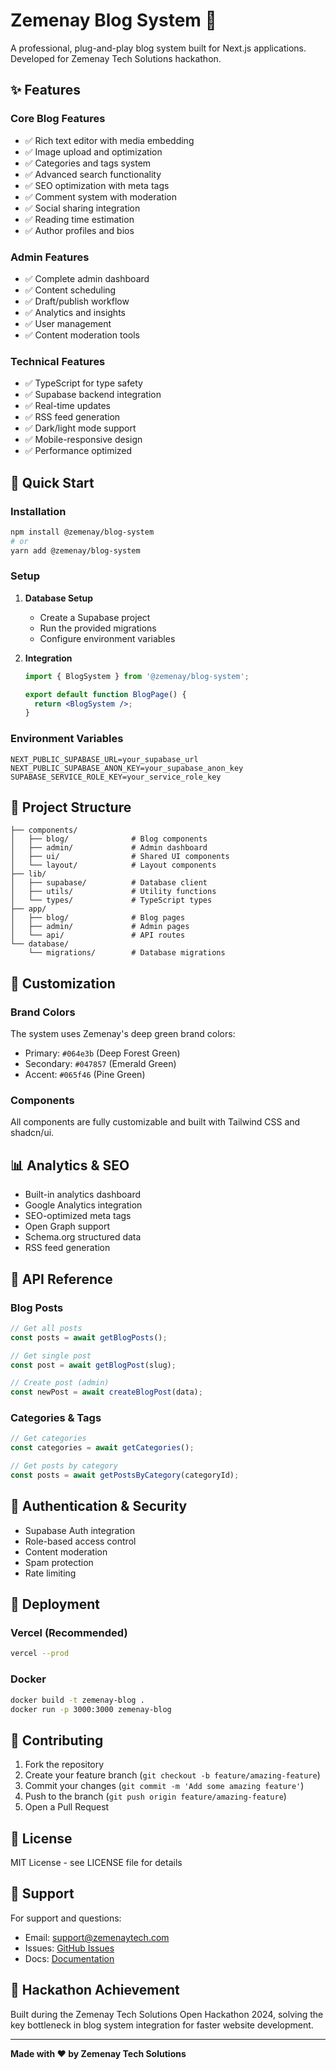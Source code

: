 # Zemenay Blog System 🚀

A professional, plug-and-play blog system built for Next.js applications. Developed for Zemenay Tech Solutions hackathon.

## ✨ Features

### Core Blog Features
- ✅ Rich text editor with media embedding
- ✅ Image upload and optimization
- ✅ Categories and tags system
- ✅ Advanced search functionality  
- ✅ SEO optimization with meta tags
- ✅ Comment system with moderation
- ✅ Social sharing integration
- ✅ Reading time estimation
- ✅ Author profiles and bios

### Admin Features
- ✅ Complete admin dashboard
- ✅ Content scheduling
- ✅ Draft/publish workflow
- ✅ Analytics and insights
- ✅ User management
- ✅ Content moderation tools

### Technical Features
- ✅ TypeScript for type safety
- ✅ Supabase backend integration
- ✅ Real-time updates
- ✅ RSS feed generation
- ✅ Dark/light mode support
- ✅ Mobile-responsive design
- ✅ Performance optimized

## 🚀 Quick Start

### Installation

```bash
npm install @zemenay/blog-system
# or
yarn add @zemenay/blog-system
```

### Setup

1. **Database Setup**
   - Create a Supabase project
   - Run the provided migrations
   - Configure environment variables

2. **Integration**
   ```jsx
   import { BlogSystem } from '@zemenay/blog-system';
   
   export default function BlogPage() {
     return <BlogSystem />;
   }
   ```

### Environment Variables

```env
NEXT_PUBLIC_SUPABASE_URL=your_supabase_url
NEXT_PUBLIC_SUPABASE_ANON_KEY=your_supabase_anon_key
SUPABASE_SERVICE_ROLE_KEY=your_service_role_key
```

## 📁 Project Structure

```
├── components/
│   ├── blog/              # Blog components
│   ├── admin/             # Admin dashboard
│   ├── ui/                # Shared UI components
│   └── layout/            # Layout components
├── lib/
│   ├── supabase/          # Database client
│   ├── utils/             # Utility functions
│   └── types/             # TypeScript types
├── app/
│   ├── blog/              # Blog pages
│   ├── admin/             # Admin pages
│   └── api/               # API routes
└── database/
    └── migrations/        # Database migrations
```

## 🎨 Customization

### Brand Colors
The system uses Zemenay's deep green brand colors:
- Primary: `#064e3b` (Deep Forest Green)
- Secondary: `#047857` (Emerald Green)
- Accent: `#065f46` (Pine Green)

### Components
All components are fully customizable and built with Tailwind CSS and shadcn/ui.

## 📊 Analytics & SEO

- Built-in analytics dashboard
- Google Analytics integration
- SEO-optimized meta tags
- Open Graph support
- Schema.org structured data
- RSS feed generation

## 🔧 API Reference

### Blog Posts
```typescript
// Get all posts
const posts = await getBlogPosts();

// Get single post
const post = await getBlogPost(slug);

// Create post (admin)
const newPost = await createBlogPost(data);
```

### Categories & Tags
```typescript
// Get categories
const categories = await getCategories();

// Get posts by category
const posts = await getPostsByCategory(categoryId);
```

## 🔐 Authentication & Security

- Supabase Auth integration
- Role-based access control
- Content moderation
- Spam protection
- Rate limiting

## 🚀 Deployment

### Vercel (Recommended)
```bash
vercel --prod
```

### Docker
```bash
docker build -t zemenay-blog .
docker run -p 3000:3000 zemenay-blog
```

## 📝 Contributing

1. Fork the repository
2. Create your feature branch (`git checkout -b feature/amazing-feature`)
3. Commit your changes (`git commit -m 'Add some amazing feature'`)
4. Push to the branch (`git push origin feature/amazing-feature`)
5. Open a Pull Request

## 📄 License

MIT License - see LICENSE file for details

## 🤝 Support

For support and questions:
- Email: support@zemenaytech.com
- Issues: [GitHub Issues](https://github.com/zemenaytech/blog-system/issues)
- Docs: [Documentation](https://blog-system.zemenaytech.com/docs)

## 🎯 Hackathon Achievement

Built during the Zemenay Tech Solutions Open Hackathon 2024, solving the key bottleneck in blog system integration for faster website development.

---

**Made with ❤️ by Zemenay Tech Solutions**